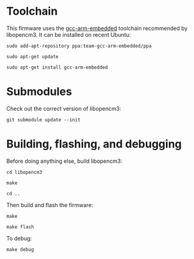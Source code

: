 # Toolchain
This firmware uses the
[gcc-arm-embedded](https://launchpad.net/gcc-arm-embedded) toolchain
recommended by libopencm3.  It can be installed on recent Ubuntu:

`sudo add-apt-repository ppa:team-gcc-arm-embedded/ppa`

`sudo apt-get update`

`sudo apt-get install gcc-arm-embedded`

# Submodules
Check out the correct version of libopencm3:

`git submodule update --init`

# Building, flashing, and debugging
Before doing anything else, build libopencm3:

`cd libopencm3`

`make`

`cd ..`

Then build and flash the firmware:

`make`

`make flash`

To debug:

`make debug`

